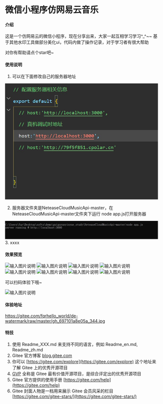 # 微信小程序仿网易云音乐

#### 介绍
这是一个仿网易云的微信小程序，现在分享出来，大家一起互相学习学习^_^~~
基于其他水印工具做部分美化ui，代码内做了操作记录，对于学习者有很大帮助

对你有帮助请点个star吧~

#### 使用说明

1. 可以在下面修改自己的服务器地址

 ![输入图片说明](images/host.jpg)

2. 服务器文件夹是NeteaseCloudMusicApi-master，在NeteaseCloudMusicApi-master文件夹下运行 node app.js打开服务器

 ![输入图片说明](images/serve.jpg)
3.  xxxx

#### 效果预览
![输入图片说明](https://foruda.gitee.com/images/1675183592585730311/1ba5565a_10746571.png "屏幕截图 2022-09-20 184206.png")
![输入图片说明](https://gitee.com/fqrhello_world/wx_music/raw/master/images/%E5%B1%8F%E5%B9%95%E6%88%AA%E5%9B%BE%202022-09-20%20184640.png)
![输入图片说明](https://gitee.com/fqrhello_world/wx_music/raw/master/images/%E5%B1%8F%E5%B9%95%E6%88%AA%E5%9B%BE%202022-09-20%20184743.png)
![输入图片说明](https://gitee.com/fqrhello_world/wx_music/raw/master/images/%E5%B1%8F%E5%B9%95%E6%88%AA%E5%9B%BE%202022-09-20%20185152.png)
![输入图片说明](https://gitee.com/fqrhello_world/wx_music/raw/master/images/%E5%B1%8F%E5%B9%95%E6%88%AA%E5%9B%BE%202022-09-20%20185254.png)
![输入图片说明](https://gitee.com/fqrhello_world/wx_music/raw/master/images/%E5%B1%8F%E5%B9%95%E6%88%AA%E5%9B%BE%202022-09-20%20185501.png)
![输入图片说明](https://gitee.com/fqrhello_world/wx_music/raw/master/images/%E5%B1%8F%E5%B9%95%E6%88%AA%E5%9B%BE%202022-09-20%20185716.png)
![输入图片说明](https://gitee.com/fqrhello_world/wx_music/raw/master/images/%E5%B1%8F%E5%B9%95%E6%88%AA%E5%9B%BE%202022-09-20%20185501.png)


可以扫码体验下哦~

![输入图片说明](https://gitee.com/fqrhello_world/de-watermark/raw/master/gh_697101a8e05a_344.jpg)
#### 体验地址
https://gitee.com/fqrhello_world/de-watermark/raw/master/gh_697101a8e05a_344.jpg


#### 特技

1.  使用 Readme\_XXX.md 来支持不同的语言，例如 Readme\_en.md, Readme\_zh.md
2.  Gitee 官方博客 [blog.gitee.com](https://blog.gitee.com)
3.  你可以 [https://gitee.com/explore](https://gitee.com/explore) 这个地址来了解 Gitee 上的优秀开源项目
4.  [GVP](https://gitee.com/gvp) 全称是 Gitee 最有价值开源项目，是综合评定出的优秀开源项目
5.  Gitee 官方提供的使用手册 [https://gitee.com/help](https://gitee.com/help)
6.  Gitee 封面人物是一档用来展示 Gitee 会员风采的栏目 [https://gitee.com/gitee-stars/](https://gitee.com/gitee-stars/)

